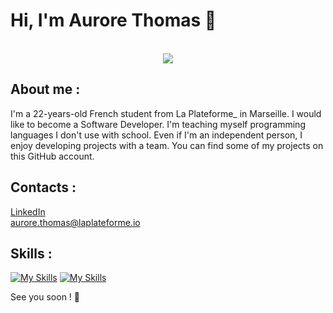 # Hi, I'm Aurore Thomas 👋 
 </br>
<div id="header" align="center">
  <a href="https://visitcount.itsvg.in">
    <img src="https://visitcount.itsvg.in/api?id=aurore-thomas&label=Profile%20Views&color=6&icon=5&pretty=true"/>
  </a>
 </div>
 
## About me :
I'm a 22-years-old French student from La Plateforme_ in Marseille. I would like to become a Software Developer.
I'm teaching myself programming languages I don't use with school. Even if I'm an independent person, I enjoy developing projects with a team. You can find some of my projects on this GitHub account.
  
 ## Contacts :
[LinkedIn](https://www.linkedin.com/in/aurore-thomas-laplateforme "My LinkedIn") </br>
[aurore.thomas@laplateforme.io](mailto:aurore.thomas@laplateforme.io "Send my an email")

## Skills : 
[![My Skills](https://skillicons.dev/icons?i=py,cpp,mysql,linux,powershell)](https://skillicons.dev)
[![My Skills](https://skillicons.dev/icons?i=git,html,css,figma)](https://skillicons.dev)

See you soon ! 👋



<!--
**aurore-thomas/aurore-thomas** is a ✨ _special_ ✨ repository because its `README.md` (this file) appears on your GitHub profile.

Here are some ideas to get you started:

- 🔭 I’m currently working on ...
- 🌱 I’m currently learning ...
- 👯 I’m looking to collaborate on ...
- 🤔 I’m looking for help with ...
- 💬 Ask me about ...
- 📫 How to reach me: ...
- 😄 Pronouns: ...
- ⚡ Fun fact: ...
-->
